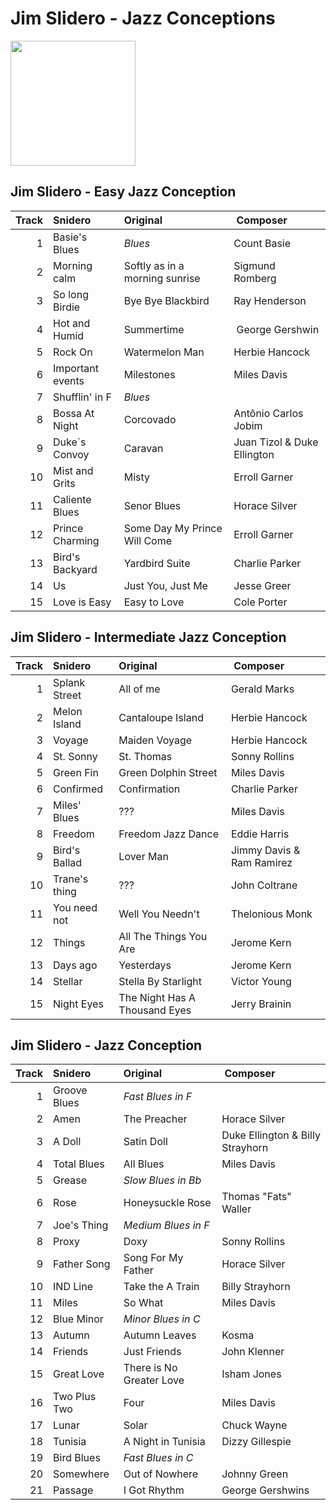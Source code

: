 # Jim Slidero - Jazz Conceptions

<img src="https://www.stretta-music.com/media/images2/46/86/428646-00.webp" height="200">

## Jim Slidero - Easy Jazz Conception

Track | Snidero          | Original                       | Composer
-----:|:-----------------|:-------------------------------|:---------
1     | Basie's Blues    | *Blues*                        | Count Basie
2     | Morning calm     | Softly as in a morning sunrise | Sigmund Romberg
3     | So long Birdie   | Bye Bye Blackbird              | Ray Henderson
4     | Hot and Humid    | Summertime                     | George Gershwin
5     | Rock On          | Watermelon Man                 | Herbie Hancock
6     | Important events | Milestones                     | Miles Davis
7     | Shufflin' in F   | *Blues*                        |
8     | Bossa At Night   | Corcovado                      | Antônio Carlos Jobim
9     | Duke`s Convoy    | Caravan                        | Juan Tizol & Duke Ellington
10    | Mist and Grits   | Misty                          | Erroll Garner
11    | Caliente Blues   | Senor Blues                    | Horace Silver
12    | Prince Charming  | Some Day My Prince Will Come   | Erroll Garner
13    | Bird's Backyard  | Yardbird Suite                 | Charlie Parker
14    | Us               | Just You, Just Me              | Jesse Greer
15    | Love is Easy     | Easy to Love                   | Cole Porter

## Jim Slidero - Intermediate Jazz Conception

Track | Snidero       | Original                      | Composer
-----:|:--------------|:------------------------------|:---------
1     | Splank Street | All of me                     | Gerald Marks
2     | Melon Island  | Cantaloupe Island             | Herbie Hancock
3     | Voyage        | Maiden Voyage                 | Herbie Hancock
4     | St. Sonny     | St. Thomas                    | Sonny Rollins
5     | Green Fin     | Green Dolphin Street          | Miles Davis
6     | Confirmed     | Confirmation                  | Charlie Parker
7     | Miles' Blues  | ???                           | Miles Davis
8     | Freedom       | Freedom Jazz Dance            | Eddie Harris
9     | Bird's Ballad | Lover Man                     | Jimmy Davis & Ram Ramirez
10    | Trane's thing | ???                           | John Coltrane 
11    | You need not  | Well You Needn't              | Thelonious Monk
12    | Things        | All The Things You Are        | Jerome Kern
13    | Days ago      | Yesterdays                    | Jerome Kern
14    | Stellar       | Stella By Starlight           | Victor Young
15    | Night Eyes    | The Night Has A Thousand Eyes | Jerry Brainin

## Jim Slidero - Jazz Conception

Track | Snidero      | Original                 | Composer
-----:|:-------------|:-------------------------|:---------
1     | Groove Blues | *Fast Blues in F*        |
2     | Amen         | The Preacher             | Horace Silver
3     | A Doll       | Satin Doll               | Duke Ellington & Billy Strayhorn
4     | Total Blues  | All Blues                | Miles Davis
5     | Grease       | *Slow Blues in Bb*       |
6     | Rose         | Honeysuckle Rose         | Thomas "Fats" Waller
7     | Joe's Thing  | *Medium Blues in F*      |
8     | Proxy        | Doxy                     | Sonny Rollins
9     | Father Song  | Song For My Father       | Horace Silver
10    | IND Line     | Take the A Train         | Billy Strayhorn
11    | Miles        | So What                  | Miles Davis
12    | Blue Minor   | *Minor Blues in C*       |
13    | Autumn       | Autumn Leaves            | Kosma
14    | Friends      | Just Friends             | John Klenner
15    | Great Love   | There is No Greater Love | Isham Jones
16    | Two Plus Two | Four                     | Miles Davis
17    | Lunar        | Solar                    | Chuck Wayne
18    | Tunisia      | A Night in Tunisia       | Dizzy Gillespie
19    | Bird Blues   | *Fast Blues in C*        |
20    | Somewhere    | Out of Nowhere           | Johnny Green
21    | Passage      | I Got Rhythm             | George Gershwins
